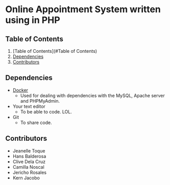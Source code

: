# Online Appointment System written using in PHP

## Table of Contents
1. [Table of Contents](#Table of Contents)
2. [Dependencies](#Dependencies)
3. [Contributors](#Contributors)

## Dependencies
- [Docker](https://www.docker.com/products/docker-desktop/)
    - Used for dealing with dependencies with the MySQL, Apache server and PHPMyAdmin.
- Your text editor
    - To be able to code. LOL.
- Git 
    - To share code.

## Contributors
- Jeanelle Toque
- Hans Balderosa
- Clive Dela Cruz
- Camilla Noscal
- Jericho Rosales
- Kern Jacobo
